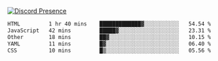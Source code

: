 [![Discord Presence](https://lanyard.cnrad.dev/api/689805100331696149)](https://discord.com/users/689805100331696149)

<!--START_SECTION:waka-->

```txt
HTML         1 hr 40 mins    █████████████▓░░░░░░░░░░░   54.54 %
JavaScript   42 mins         █████▓░░░░░░░░░░░░░░░░░░░   23.31 %
Other        18 mins         ██▓░░░░░░░░░░░░░░░░░░░░░░   10.15 %
YAML         11 mins         █▓░░░░░░░░░░░░░░░░░░░░░░░   06.40 %
CSS          10 mins         █▒░░░░░░░░░░░░░░░░░░░░░░░   05.56 %
```

<!--END_SECTION:waka-->
<img src="https://hit.yhype.me/github/profile?user_id=53441990" alt="">
